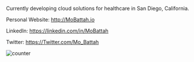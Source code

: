 Currently developing cloud solutions for healthcare in San Diego, California. 

Personal Website: http://MoBattah.io

LinkedIn: https://linkedin.com/in/MoBattah

Twitter: https://Twitter.com/Mo_Battah

![counter](https://enjali4zl3xwrqd.m.pipedream.net)
